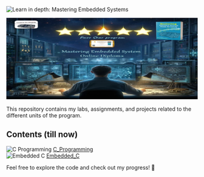  ![Learn in depth: Mastering Embedded Systems](https://img.shields.io/badge/%20Learn_in_depth%3A-_Mastering_Embedded_Systems-blue?style=for-the-badge&logoColor=%20&logoSize=50)

![Banner](https://github.com/Ouss9ama/Mastering_Embedded_System_Diploma/blob/master/banner.jpg?raw=true)

This repository contains my labs, assignments, and projects related to the different units of the program.

## Contents (till now)

 ![C Programming](https://img.shields.io/badge/C%20Programming-Ready%20to%20Explore-brightgreen) [C_Programming](C_Programming)  
 ![Embedded C](https://img.shields.io/badge/Embedded%20C-Under%20Construction-orange) [Embedded_C](Embedded_C)


Feel free to explore the code and check out my progress! 🚀

  


 
